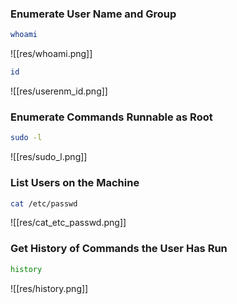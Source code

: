 ### Enumerate User Name and Group

```bash
whoami
```

![[res/whoami.png]]

```bash
id
```

![[res/userenm_id.png]]

### Enumerate Commands Runnable as Root

```bash
sudo -l
```

![[res/sudo_l.png]]

### List Users on the Machine

```bash
cat /etc/passwd
```

![[res/cat_etc_passwd.png]]

### Get History of Commands the User Has Run

```bash
history
```

![[res/history.png]]